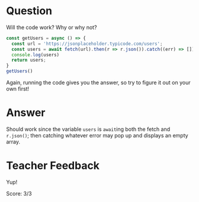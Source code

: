 # Question

Will the code work? Why or why not?

```js
const getUsers = async () => {
  const url = 'https://jsonplaceholder.typicode.com/users';
  const users = await fetch(url).then(r => r.json()).catch((err) => []);
  console.log(users)
  return users;
}
getUsers()
```

Again, running the code gives you the answer, so try to figure it out on your own first!

# Answer

Should work since the variable `users` is `await`ing both the fetch and `r.json()`; then catching whatever error may pop up and displays an empty array. 


# Teacher Feedback

Yup!

Score: 3/3